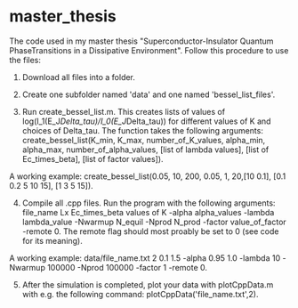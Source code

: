 # master_thesis
The code used in my master thesis "Superconductor-Insulator Quantum PhaseTransitions in a Dissipative Environment". Follow this procedure to use the files:

1. Download all files into a folder.

2. Create one subfolder named 'data' and one named 'bessel_list_files'.

3. Run create_bessel_list.m. This creates lists of values of log(I_1(E_J*Delta_tau)/I_0(E_J*Delta_tau)) for different values of K and choices of Delta_tau. The function takes the following arguments: create_bessel_list(K_min, K_max, number_of_K_values, alpha_min, alpha_max, number_of_alpha_values, [list of lambda values], [list of Ec_times_beta], [list of factor values]).

A working example: create_bessel_list(0.05, 10, 200, 0.05, 1, 20,[10 0.1], [0.1 0.2 5 10 15], [1 3 5 15]).

4. Compile all .cpp files. Run the program with the following arguments: file_name Lx Ec_times_beta values of K -alpha alpha_values -lambda lambda_value -Nwarmup N_equil -Nprod N_prod -factor value_of_factor -remote 0. The remote flag should most proably be set to 0 (see code for its meaning).

A working example: data/file_name.txt 2 0.1 1.5 -alpha 0.95 1.0 -lambda 10 -Nwarmup 100000 -Nprod 100000 -factor 1 -remote 0. 

5. After the simulation is completed, plot your data with plotCppData.m with e.g. the following command: plotCppData('file_name.txt',2).
